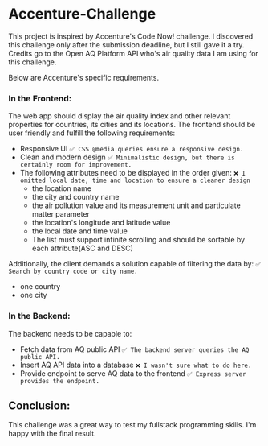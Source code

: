 # Accenture-Challenge

This project is inspired by Accenture's Code.Now! challenge. I discovered this challenge only after the submission deadline, but I still gave it a try.
Credits go to the Open AQ Platform API who's air quality data I am using for this challenge.

Below are Accenture's specific requirements. 

### In the Frontend:

The web app should display the air quality index and other relevant properties for countries, its cities and its locations. The frontend should be user friendly and fulfill the following requirements:

- Responsive UI   `✅ CSS @media queries ensure a responsive design.`
- Clean and modern design   `✅ Minimalistic design, but there is certainly room for improvement.`
- The following attributes need to be displayed in the order given: `❌ I omitted local date, time and location to ensure a cleaner design`
  - the location name
  - the city and country name
  - the air pollution value and its measurement unit and particulate matter parameter
  - the location's longitude and latitude value
  - the local date and time value
  - The list must support infinite scrolling and should be sortable by each attribute(ASC and DESC)
 
Additionally, the client demands a solution capable of filtering the data by: `✅ Search by country code or city name.`
- one country
- one city

### In the Backend:

The backend needs to be capable to:

- Fetch data from AQ public API `✅ The backend server queries the AQ public API.`
- Insert AQ API data into a database `❌ I wasn't sure what to do here.`
- Provide endpoint to serve AQ data to the frontend `✅ Express server provides the endpoint.`

## Conclusion:

This challenge was a great way to test my fullstack programming skills. I'm happy with the final result.

